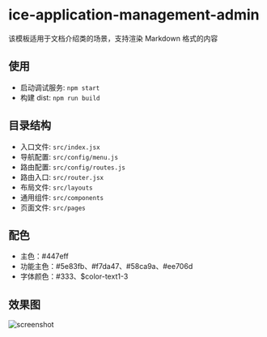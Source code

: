 # ice-application-management-admin

该模板适用于文档介绍类的场景，支持渲染 Markdown 格式的内容

## 使用

- 启动调试服务: `npm start`
- 构建 dist: `npm run build`

## 目录结构

- 入口文件: `src/index.jsx`
- 导航配置: `src/config/menu.js`
- 路由配置: `src/config/routes.js`
- 路由入口: `src/router.jsx`
- 布局文件: `src/layouts`
- 通用组件: `src/components`
- 页面文件: `src/pages`

## 配色

- 主色：#447eff
- 功能主色：#5e83fb、#f7da47、#58ca9a、#ee706d
- 字体颜色：#333、\$color-text1-3

## 效果图

![screenshot](https://img.alicdn.com/tfs/TB1SeqCDOrpK1RjSZFhXXXSdXXa-2872-1580.png)
